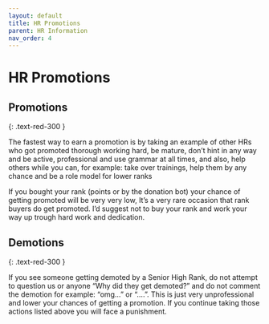 ```yaml
---
layout: default
title: HR Promotions
parent: HR Information
nav_order: 4
---
```


# HR Promotions


 ## Promotions
{: .text-red-300 }

The fastest way to earn a promotion is by taking an example of other HRs who got promoted thorough working hard, be mature, don’t hint in any way and be active, professional and use grammar at all times, and also, help others while you can, for example: take over trainings, help them by any chance and be a role model for lower ranks

If you bought your rank (points or by the donation bot) your chance of getting promoted will be very very low, It’s a very rare occasion that rank buyers do get promoted. I’d suggest not to buy your rank and work your way up trough hard work and dedication.

 ## Demotions
{: .text-red-300 }

If you see someone getting demoted by a Senior High Rank, do not attempt to question us or anyone “Why did they get demoted?” and do not comment the demotion for example: “omg…” or “….”. This is just very unprofessional and lower your chances of getting a promotion. If you continue taking those actions listed above you will face a punishment.
